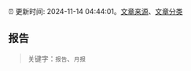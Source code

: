 :alarm_clock: 更新时间: 2024-11-14 04:44:01。[文章来源](/README.md)、[文章分类](/TAGS.md)

## 报告


> 关键字：`报告`、`月报`



